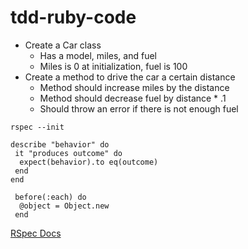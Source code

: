 # tdd-ruby-code
* Create a Car class
  * Has a model, miles, and fuel
  * Miles is 0 at initialization, fuel is 100
* Create a method to drive the car a certain distance
  * Method should increase miles by the distance
  * Method should decrease fuel by distance * .1
  * Should throw an error if there is not enough fuel

```
rspec --init
```

```
describe "behavior" do 
 it "produces outcome" do
  expect(behavior).to eq(outcome)
 end
end
```

``` 
 before(:each) do
  @object = Object.new
 end
```
 
 
[RSpec Docs](https://rspec.info/documentation/)
